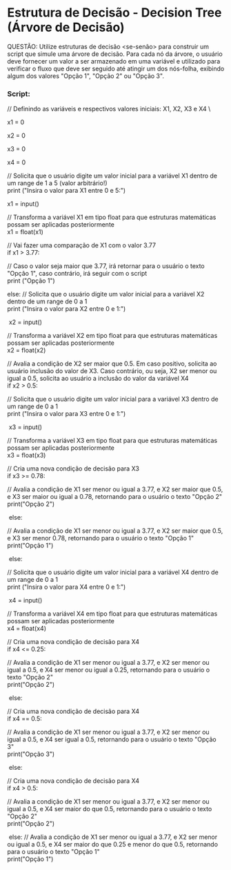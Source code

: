 # Estrutura de Decisão - Decision Tree (Árvore de Decisão)

QUESTÃO: 
Utilize estruturas de decisão <se-senão> para construir um script que simule uma árvore de decisão. Para cada nó da árvore, o usuário deve fornecer um valor a ser armazenado em uma variável e utilizado para verificar o fluxo que deve ser seguido até atingir um dos nós-folha, exibindo algum dos valores "Opção 1", "Opção 2" ou "Opção 3".

### Script:

// Definindo as variáveis e respectivos valores iniciais: X1, X2, X3 e X4 \

x1 = 0

x2 = 0

x3 = 0

x4 = 0

// Solicita que o usuário digite um valor inicial para a variável X1 dentro de um range de 1 a 5 (valor arbitrário!) \
print ("Insira o valor para X1 entre 0 e 5:") 

x1 = input()

// Transforma a variável X1 em tipo float para que estruturas matemáticas possam ser aplicadas posteriormente \
x1 = float(x1) 

// Vai fazer uma comparação de X1 com o valor 3.77 \
if x1 > 3.77: 

// Caso o valor seja maior que 3.77, irá retornar para o usuário o texto "Opção 1", caso contrário, irá seguir com o script \
​    print ("Opção 1") 

else: 
// Solicita que o usuário digite um valor inicial para a variável X2 dentro de um range de 0 a 1 \
​    print ("Insira o valor para X2 entre 0 e 1:") 

​    x2 = input()

//  Transforma a variável X2 em tipo float para que estruturas matemáticas possam ser aplicadas posteriormente \
​    x2 = float(x2)

// Avalia a condição de X2 ser maior que 0.5. Em caso positivo, solicita ao usuário inclusão do valor de X3. Caso contrário, ou seja, X2 ser menor ou igual a 0.5, solicita ao usuário a inclusão do valor da variável X4 \
​    if x2 > 0.5: 

// Solicita que o usuário digite um valor inicial para a variável X3 dentro de um range de 0 a 1 \
​        print ("Insira o valor para X3 entre 0 e 1:") 

​        x3 = input()

// Transforma a variável X3 em tipo float para que estruturas matemáticas possam ser aplicadas posteriormente \
​        x3 = float(x3) 

// Cria uma nova condição de decisão para X3 \
​        if x3 >= 0.78: 

// Avalia a condição de X1 ser menor ou igual a 3.77, e X2 ser maior que 0.5, e X3 ser maior ou igual a 0.78, retornando para o usuário o texto "Opção 2" \
​            print("Opção 2") 

​        else:

// Avalia a condição de X1 ser menor ou igual a 3.77, e X2 ser maior que 0.5, e X3 ser menor 0.78, retornando para o usuário o texto "Opção 1" \
​            print("Opção 1") 

​    else:

// Solicita que o usuário digite um valor inicial para a variável X4 dentro de um range de 0 a 1 \
​        print ("Insira o valor para X4 entre 0 e 1:") 

​        x4 = input()

// Transforma a variável X4 em tipo float para que estruturas matemáticas possam ser aplicadas posteriormente \
​        x4 = float(x4) 

// Cria uma nova condição de decisão para X4 \
​        if x4 <= 0.25: 

// Avalia a condição de X1 ser menor ou igual a 3.77, e X2 ser menor ou igual a 0.5, e X4 ser menor ou igual a 0.25, retornando para o usuário o texto "Opção 2" \
​            print("Opção 2") 

​        else:

// Cria uma nova condição de decisão para X4 \
​            if x4 == 0.5: 

// Avalia a condição de X1 ser menor ou igual a 3.77, e X2 ser menor ou igual a 0.5, e X4 ser igual a 0.5, retornando para o usuário o texto "Opção 3" \
​                print("Opção 3") 

​            else:

// Cria uma nova condição de decisão para X4 \
​                if x4 > 0.5: 

// Avalia a condição de X1 ser menor ou igual a 3.77, e X2 ser menor ou igual a 0.5, e X4 ser maior do que 0.5, retornando para o usuário o texto "Opção 2" \
​                    print("Opção 2") 

​                else:
// Avalia a condição de X1 ser menor ou igual a 3.77, e X2 ser menor ou igual a 0.5, e X4 ser maior do que 0.25 e menor do que 0.5, retornando para o usuário o texto "Opção 1" \
​                    print("Opção 1") 
